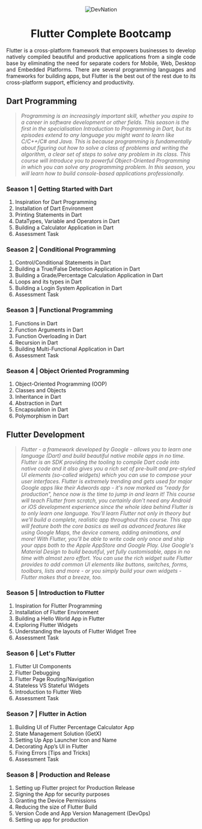 <div style="text-align:center">
<img src="https://usama.dev/DevNation/DevNationLogo.png" alt="DevNation">
<h1>Flutter Complete Bootcamp</h1>
<p style="text-align: justify">
Flutter is a cross-platform framework that empowers businesses to develop natively compiled beautiful and productive applications from a single code base by eliminating the need for separate coders for Mobile, Web, Desktop and Embedded Platforms. There are several programming languages and frameworks for building apps, but Flutter is the best out of the rest due to its cross-platform support, efficiency and productivity.
</p>
</div>

## Dart Programming
> _Programming is an increasingly important skill, whether you aspire to a career in software development or other fields. This season is the first in the specialisation Introduction to Programming in Dart, but its episodes extend to any language you might want to learn like C/C++/C# and Java. This is because programming is fundamentally about figuring out how to solve a class of problems and writing the algorithm, a clear set of steps to solve any problem in its class. This course will introduce you to powerful Object-Oriented Programming in which you can solve any programming problem. In this season, you will learn how to build console-based applications professionally._
### Season 1 | Getting Started with Dart
1. Inspiration for Dart Programming
2. Installation of Dart Environment
3. Printing Statements in Dart
4. DataTypes, Variable and Operators in Dart
5. Building a Calculator Application in Dart
6. Assessment Task

### Season 2 | Conditional Programming
1. Control/Conditional Statements in Dart
2. Building a True/False Detection Application in Dart
3. Building a Grade/Percentage Calculation Application in Dart
4. Loops and its types in Dart
5. Building a Login System Application in Dart
6. Assessment Task

### Season 3 | Functional Programming
1. Functions in Dart
2. Function Arguments in Dart
3. Function Overloading in Dart
4. Recursion in Dart
5. Building Multi-Functional Application in Dart
6. Assessment Task

### Season 4 | Object Oriented Programming
1. Object-Oriented Programming (OOP)
2. Classes and Objects
3. Inheritance in Dart
4. Abstraction in Dart
5. Encapsulation in Dart
6. Polymorphism in Dart

## Flutter Development
> _Flutter - a framework developed by Google - allows you to learn one language (Dart) and build beautiful native mobile apps in no time. Flutter is an SDK providing the tooling to compile Dart code into native code and it also gives you a rich set of pre-built and pre-styled UI elements (so-called widgets) which you can use to compose your user interfaces. Flutter is extremely trending and gets used for major Google apps like their Adwords app - it's now marked as "ready for production", hence now is the time to jump in and learn it! This course will teach Flutter from scratch, you certainly don't need any Android or iOS development experience since the whole idea behind Flutter is to only learn one language. You'll learn Flutter not only in theory but we'll build a complete, realistic app throughout this course. This app will feature both the core basics as well as advanced features like using Google Maps, the device camera, adding animations, and more! With Flutter, you'll be able to write code only once and ship your apps both to the Apple AppStore and Google Play. Use Google's Material Design to build beautiful, yet fully customisable, apps in no time with almost zero effort. You can use the rich widget suite Flutter provides to add common UI elements like buttons, switches, forms, toolbars, lists and more - or you simply build your own widgets - Flutter makes that a breeze, too._

### Season 5 | Introduction to Flutter
1. Inspiration for Flutter Programming
2. Installation of Flutter Environment
3. Building a Hello World App in Flutter
4. Exploring Flutter Widgets
5. Understanding the layouts of Flutter Widget Tree
6. Assessment Task

### Season 6 | Let's Flutter
1. Flutter UI Components
2. Flutter Debugging
3. Flutter Page Routing/Navigation
4. Stateless VS Stateful Widgets
5. Introduction to Flutter Web
6. Assessment Task

### Season 7 | Flutter in Action
1. Building UI of Flutter Percentage Calculator App
2. State Management Solution (GetX)
3. Setting Up App Launcher Icon and Name
4. Decorating App’s UI in Flutter
5. Fixing Errors [Tips and Tricks]
6. Assessment Task

### Season 8 | Production and Release
1. Setting up Flutter project for Production Release
2. Signing the App for security purposes
3. Granting the Device Permissions
4. Reducing the size of Flutter Build
5. Version Code and App Version Management (DevOps)
6. Setting up app for production